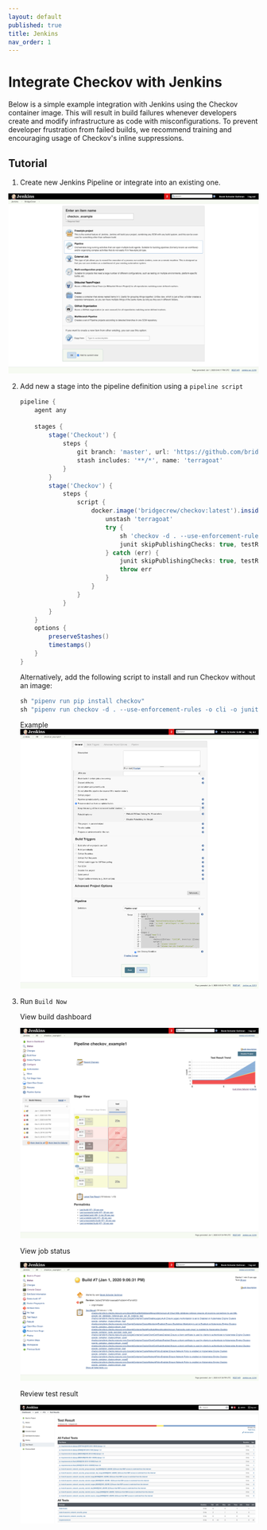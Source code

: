 ```yaml
---
layout: default
published: true
title: Jenkins
nav_order: 1
---
```


# Integrate Checkov with Jenkins

Below is a simple example integration with Jenkins using the Checkov container image. This will result in build failures whenever developers create and modify infrastructure as code with misconfigurations. To prevent developer frustration from failed builds, we recommend training and encouraging usage of Checkov's inline suppressions.

## Tutorial

1. Create new Jenkins Pipeline or integrate into an existing one.

![](jenkins_new_pipeline.png)

2. Add new a stage into the pipeline definition using a `pipeline script`

    ```groovy
    pipeline {
        agent any
        
        stages {
            stage('Checkout') {
                steps {
                    git branch: 'master', url: 'https://github.com/bridgecrewio/terragoat'
                    stash includes: '**/*', name: 'terragoat'
                }
            }
            stage('Checkov') {
                steps {
                    script {
                        docker.image('bridgecrew/checkov:latest').inside("--entrypoint=''") {
                            unstash 'terragoat'
                            try {
                                sh 'checkov -d . --use-enforcement-rules -o cli -o junitxml --output-file-path console,results.xml --repo-id example/terragoat --branch master'
                                junit skipPublishingChecks: true, testResults: 'results.xml'
                            } catch (err) {
                                junit skipPublishingChecks: true, testResults: 'results.xml'
                                throw err
                            }
                        }
                    }
                }
            }
        }
        options {
            preserveStashes()
            timestamps()
        }
    }
    ```



   Alternatively, add the following script to install and run Checkov without an image:

   ```groovy
   sh "pipenv run pip install checkov"
   sh "pipenv run checkov -d . --use-enforcement-rules -o cli -o junitxml --output-file-path console,results.xml --repo-id example/terragoat --branch master"
   ```



   Example
   ![](jenkins_pipeline_definition.png)



3. Run `Build Now`



   View build dashboard

   ![](jenkins_all_jobs.png)



   View job status

   ![](jenkins_failed_job.png)



   Review test result

   ![](jenkins_test_results.png)
